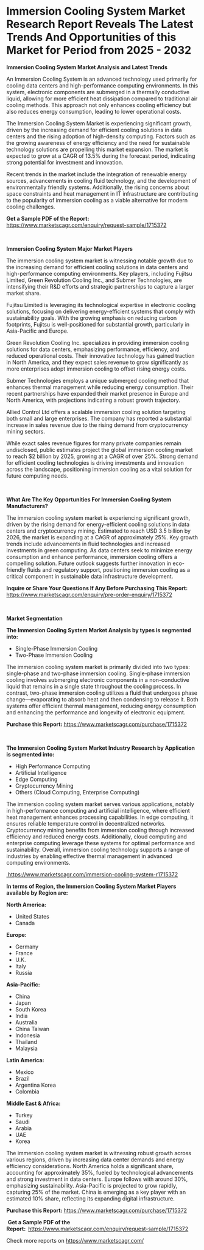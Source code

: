 <p><h1>Immersion Cooling System Market Research Report Reveals The Latest Trends And Opportunities of this Market for Period from 2025 - 2032</h1></p><p><strong>Immersion Cooling System Market Analysis and Latest Trends</strong></p>
<p><p>An Immersion Cooling System is an advanced technology used primarily for cooling data centers and high-performance computing environments. In this system, electronic components are submerged in a thermally conductive liquid, allowing for more efficient heat dissipation compared to traditional air cooling methods. This approach not only enhances cooling efficiency but also reduces energy consumption, leading to lower operational costs.</p><p>The Immersion Cooling System Market is experiencing significant growth, driven by the increasing demand for efficient cooling solutions in data centers and the rising adoption of high-density computing. Factors such as the growing awareness of energy efficiency and the need for sustainable technology solutions are propelling this market expansion. The market is expected to grow at a CAGR of 13.5% during the forecast period, indicating strong potential for investment and innovation.</p><p>Recent trends in the market include the integration of renewable energy sources, advancements in cooling fluid technology, and the development of environmentally friendly systems. Additionally, the rising concerns about space constraints and heat management in IT infrastructure are contributing to the popularity of immersion cooling as a viable alternative for modern cooling challenges.</p></p>
<p><strong>Get a Sample PDF of the Report:&nbsp;</strong> <a href="https://www.marketscagr.com/enquiry/request-sample/1715372?utm_campaign=2003&utm_medium=2&utm_source=Github&utm_content=ia&utm_term=20022025&utm_id=immersion-cooling-system">https://www.marketscagr.com/enquiry/request-sample/1715372</a></p>
<p>&nbsp;</p>
<p><strong>Immersion Cooling System Major Market Players</strong></p>
<p><p>The immersion cooling system market is witnessing notable growth due to the increasing demand for efficient cooling solutions in data centers and high-performance computing environments. Key players, including Fujitsu Limited, Green Revolution Cooling Inc., and Submer Technologies, are intensifying their R&D efforts and strategic partnerships to capture a larger market share.</p><p>Fujitsu Limited is leveraging its technological expertise in electronic cooling solutions, focusing on delivering energy-efficient systems that comply with sustainability goals. With the growing emphasis on reducing carbon footprints, Fujitsu is well-positioned for substantial growth, particularly in Asia-Pacific and Europe.</p><p>Green Revolution Cooling Inc. specializes in providing immersion cooling solutions for data centers, emphasizing performance, efficiency, and reduced operational costs. Their innovative technology has gained traction in North America, and they expect sales revenue to grow significantly as more enterprises adopt immersion cooling to offset rising energy costs.</p><p>Submer Technologies employs a unique submerged cooling method that enhances thermal management while reducing energy consumption. Their recent partnerships have expanded their market presence in Europe and North America, with projections indicating a robust growth trajectory.</p><p>Allied Control Ltd offers a scalable immersion cooling solution targeting both small and large enterprises. The company has reported a substantial increase in sales revenue due to the rising demand from cryptocurrency mining sectors.</p><p>While exact sales revenue figures for many private companies remain undisclosed, public estimates project the global immersion cooling market to reach $2 billion by 2025, growing at a CAGR of over 25%. Strong demand for efficient cooling technologies is driving investments and innovation across the landscape, positioning immersion cooling as a vital solution for future computing needs.</p></p>
<p>&nbsp;</p>
<p><strong>What Are The Key Opportunities For Immersion Cooling System Manufacturers?</strong></p>
<p><p>The immersion cooling system market is experiencing significant growth, driven by the rising demand for energy-efficient cooling solutions in data centers and cryptocurrency mining. Estimated to reach USD 3.5 billion by 2026, the market is expanding at a CAGR of approximately 25%. Key growth trends include advancements in fluid technologies and increased investments in green computing. As data centers seek to minimize energy consumption and enhance performance, immersion cooling offers a compelling solution. Future outlook suggests further innovation in eco-friendly fluids and regulatory support, positioning immersion cooling as a critical component in sustainable data infrastructure development.</p></p>
<p><strong>Inquire or Share Your Questions If Any Before Purchasing This Report:</strong> <a href="https://www.marketscagr.com/enquiry/pre-order-enquiry/1715372?utm_campaign=2003&utm_medium=2&utm_source=Github&utm_content=ia&utm_term=20022025&utm_id=immersion-cooling-system">https://www.marketscagr.com/enquiry/pre-order-enquiry/1715372</a></p>
<p>&nbsp;</p>
<p><strong>Market Segmentation</strong></p>
<p><strong>The Immersion Cooling System Market Analysis by types is segmented into:</strong></p>
<p><ul><li>Single-Phase Immersion Cooling</li><li>Two-Phase Immersion Cooling</li></ul></p>
<p><p>The immersion cooling system market is primarily divided into two types: single-phase and two-phase immersion cooling. Single-phase immersion cooling involves submerging electronic components in a non-conductive liquid that remains in a single state throughout the cooling process. In contrast, two-phase immersion cooling utilizes a fluid that undergoes phase change—evaporating to absorb heat and then condensing to release it. Both systems offer efficient thermal management, reducing energy consumption and enhancing the performance and longevity of electronic equipment.</p></p>
<p><strong>Purchase this Report:&nbsp;</strong><a href="https://www.marketscagr.com/purchase/1715372?utm_campaign=2003&utm_medium=2&utm_source=Github&utm_content=ia&utm_term=20022025&utm_id=immersion-cooling-system">https://www.marketscagr.com/purchase/1715372</a></p>
<p>&nbsp;</p>
<p><strong>The Immersion Cooling System Market Industry Research by Application is segmented into:</strong></p>
<p><ul><li>High Performance Computing</li><li>Artificial Intelligence</li><li>Edge Computing</li><li>Cryptocurrency Mining</li><li>Others (Cloud Computing, Enterprise Computing)</li></ul></p>
<p><p>The immersion cooling system market serves various applications, notably in high-performance computing and artificial intelligence, where efficient heat management enhances processing capabilities. In edge computing, it ensures reliable temperature control in decentralized networks. Cryptocurrency mining benefits from immersion cooling through increased efficiency and reduced energy costs. Additionally, cloud computing and enterprise computing leverage these systems for optimal performance and sustainability. Overall, immersion cooling technology supports a range of industries by enabling effective thermal management in advanced computing environments.</p></p>
<p><a href="https://www.marketscagr.com/immersion-cooling-system-r1715372?utm_campaign=2003&utm_medium=2&utm_source=Github&utm_content=ia&utm_term=20022025&utm_id=immersion-cooling-system">&nbsp;https://www.marketscagr.com/immersion-cooling-system-r1715372</a></p>
<p><strong>In terms of Region, the Immersion Cooling System Market Players available by Region are:</strong></p>
<p>
    <p> <strong> North America: </strong>
        <ul>
            <li>United States</li>
            <li>Canada</li>
        </ul>
        </p> 
    <p> <strong> Europe: </strong>
        <ul>
            <li>Germany</li>
            <li>France</li>
            <li>U.K.</li>
            <li>Italy</li>
            <li>Russia</li>
        </ul>
        </p> 
    <p> <strong> Asia-Pacific: </strong>
        <ul>
            <li>China</li>
            <li>Japan</li>
            <li>South Korea</li>
            <li>India</li>
            <li>Australia</li>
            <li>China Taiwan</li>
            <li>Indonesia</li>
            <li>Thailand</li>
            <li>Malaysia</li>
        </ul>
        </p> 
    <p> <strong> Latin America: </strong>
        <ul>
            <li>Mexico</li>
            <li>Brazil</li>
            <li>Argentina Korea</li>
            <li>Colombia</li>
        </ul>
        </p> 
    <p> <strong> Middle East & Africa: </strong>
        <ul>
            <li>Turkey</li>
            <li>Saudi</li>
            <li>Arabia</li>
            <li>UAE</li>
            <li>Korea</li>
        </ul>
    </p>
    </p>
<p><p>The immersion cooling system market is witnessing robust growth across various regions, driven by increasing data center demands and energy efficiency considerations. North America holds a significant share, accounting for approximately 35%, fueled by technological advancements and strong investment in data centers. Europe follows with around 30%, emphasizing sustainability. Asia-Pacific is projected to grow rapidly, capturing 25% of the market. China is emerging as a key player with an estimated 10% share, reflecting its expanding digital infrastructure.</p></p>
<p><strong>Purchase this Report: </strong><a href="https://www.marketscagr.com/purchase/1715372?utm_campaign=2003&utm_medium=2&utm_source=Github&utm_content=ia&utm_term=20022025&utm_id=immersion-cooling-system">https://www.marketscagr.com/purchase/1715372</a></p>
<p>&nbsp;<strong>Get a Sample PDF of the Report:&nbsp;&nbsp;</strong><a href="https://www.marketscagr.com/enquiry/request-sample/1715372?utm_campaign=2003&utm_medium=2&utm_source=Github&utm_content=ia&utm_term=20022025&utm_id=immersion-cooling-system">https://www.marketscagr.com/enquiry/request-sample/1715372</a></p>
<p><strong></strong></p>
<p>Check more reports on <a href="https://www.marketscagr.com/?utm_campaign=2003&utm_medium=2&utm_source=Github&utm_content=ia&utm_term=20022025&utm_id=immersion-cooling-system">https://www.marketscagr.com/</a></p>